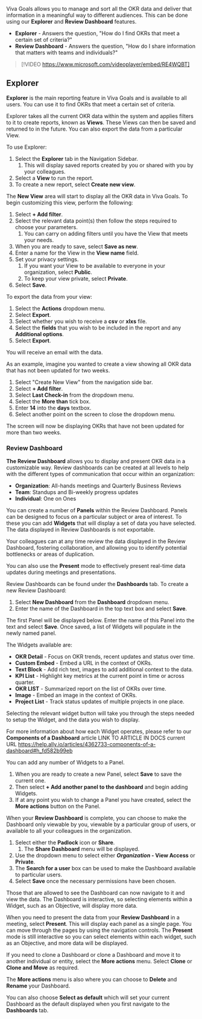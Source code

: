 Viva Goals allows you to manage and sort all the OKR data and deliver that information in a meaningful way to different audiences. This can be done using our **Explorer** and **Review Dashboard** features.

- **Explorer** - Answers the question, "How do I find OKRs that meet a certain set of criteria?"
- **Review Dashboard** - Answers the question, "How do I share information that matters with teams and individuals?"

> [!VIDEO https://www.microsoft.com/videoplayer/embed/RE4WQBT]

## Explorer

**Explorer** is the main reporting feature in Viva Goals and is available to all users. You can use it to find OKRs that meet a certain set of criteria.

Explorer takes all the current OKR data within the system and applies filters to it to create reports, known as **Views**. These Views can then be saved and returned to in the future. You can also export the data from a particular View.

To use Explorer:

1. Select the **Explorer** tab in the Navigation Sidebar.
    1. This will display saved reports created by you or shared with you by your colleagues.
1. Select a **View** to run the report.
1. To create a new report, select **Create new view**.

The **New View** area will start to display all the OKR data in Viva Goals. To begin customizing this view, perform the following:

1. Select **+ Add filter**.
1. Select the relevant data point(s) then follow the steps required to choose your parameters.
    1. You can carry on adding filters until you have the View that meets your needs.
1. When you are ready to save, select **Save as new**.
1. Enter a name for the View in the **View name** field.
1. Set your privacy settings.
    1. If you want your View to be available to everyone in your organization, select **Public**.
    1. To keep your view private, select **Private**.
1. Select **Save**.

To export the data from your view:

1. Select the **Actions** dropdown menu.
1. Select **Export**.
1. Select whether you wish to receive a **csv** or **xlxs** file.
1. Select the **fields** that you wish to be included in the report and any **Additional options**.
1. Select **Export**.

You will receive an email with the data.

As an example, imagine you wanted to create a view showing all OKR data that has not been updated for two weeks.

1. Select "Create New View" from the navigation side bar.
1. Select **+ Add filter**.
1. Select **Last Check-in** from the dropdown menu.
1. Select the **More than** tick box.
1. Enter **14** into the **days** textbox.
1. Select another point on the screen to close the dropdown menu.

The screen will now be displaying OKRs that have not been updated for more than two weeks.

### Review Dashboard

**The Review Dashboard** allows you to display and present OKR data in a customizable way. Review dashboards can be created at all levels to help with the different types of communication that occur within an organization:

- **Organization**: All-hands meetings and Quarterly Business Reviews
- **Team**: Standups and Bi-weekly progress updates
- **Individual**: One on Ones

You can create a number of **Panels** within the Review Dashboard. Panels can be designed to focus on a particular subject or area of interest. To these you can add **Widgets** that will display a set of data you have selected. The data displayed in Review Dashboards is not exportable.

Your colleagues can at any time review the data displayed in the Review Dashboard, fostering collaboration, and allowing you to identify potential bottlenecks or areas of duplication.

You can also use the **Present** mode to effectively present real-time data updates during meetings and presentations.

Review Dashboards can be found under the **Dashboards** tab. To create a new Review Dashboard:

1. Select **New Dashboard** from the **Dashboard** dropdown menu.
1. Enter the name of the Dashboard in the top text box and select **Save**.

The first Panel will be displayed below. Enter the name of this Panel into the text and select **Save**. Once saved, a list of Widgets will populate in the newly named panel.

The Widgets available are:

- **OKR Detail** - Focus on OKR trends, recent updates and status over time.
- **Custom Embed** - Embed a URL in the context of OKRs.
- **Text Block** - Add rich text, images to add additional context to the data.
- **KPI List** - Highlight key metrics at the current point in time or across quarter.
- **OKR LIST** - Summarized report on the list of OKRs over time.
- **Image** - Embed an image in the context of OKRs.
- **Project List** - Track status updates of multiple projects in one place.

Selecting the relevant widget button will take you through the steps needed to setup the Widget, and the data you wish to display.

For more information about how each Widget operates, please refer to our **Components of a Dashboard** article LINK TO ARTICLE IN DOCS current URL <https://help.ally.io/articles/4362733-components-of-a-dashboard#h_fd582b99eb>

You can add any number of Widgets to a Panel.

1. When you are ready to create a new Panel, select **Save** to save the current one.
1. Then select **+ Add another panel to the dashboard** and begin adding Widgets.
1. If at any point you wish to change a Panel you have created, select the **More actions** button on the Panel.

When your **Review Dashboard** is complete, you can choose to make the Dashboard only viewable by you, viewable by a particular group of users, or available to all your colleagues in the organization.

1. Select either the **Padlock** icon or **Share**.
    1. The **Share Dashboard** menu will be displayed.
1. Use the dropdown menu to select either ***Organization* - View Access** or **Private**.
1. The **Search for a user** box can be used to make the Dashboard available to particular users.
1. Select **Save** once the necessary permissions have been chosen.

Those that are allowed to see the Dashboard can now navigate to it and view the data. The Dashboard is interactive, so selecting elements within a Widget, such as an Objective, will display more data.

When you need to present the data from your **Review Dashboard** in a meeting, select **Present**. This will display each panel as a single page. You can move through the pages by using the navigation controls. The **Present** mode is still interactive so you can select elements within each widget, such as an Objective, and more data will be displayed.

If you need to clone a Dashboard or clone a Dashboard and move it to another individual or entity, select the **More actions** menu. Select **Clone** or **Clone and Move** as required.

The **More actions** menu is also where you can choose to **Delete** and **Rename** your Dashboard.

You can also choose **Select as default** which will set your current Dashboard as the default displayed when you first navigate to the **Dashboards** tab.
